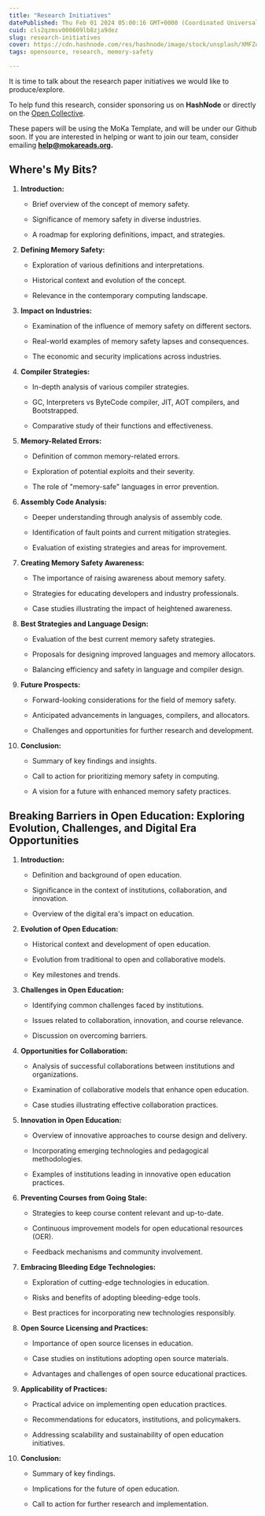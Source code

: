 ```yaml
---
title: "Research Initiatives"
datePublished: Thu Feb 01 2024 05:00:16 GMT+0000 (Coordinated Universal Time)
cuid: cls2qzmsv000609lb8zja9dez
slug: research-initiatives
cover: https://cdn.hashnode.com/res/hashnode/image/stock/unsplash/XMFZqrGyV-Q/upload/7109781f395444f38026104d7f44df31.jpeg
tags: opensource, research, memory-safety

---
```


It is time to talk about the research paper initiatives we would like to produce/explore.

To help fund this research, consider sponsoring us on **HashNode** or directly on the [Open Collective](https://opencollective.com/mokareads).

These papers will be using the MoKa Template, and will be under our Github soon. If you are interested in helping or want to join our team, consider emailing **help@mokareads.org.**

## Where's My Bits?

1. **Introduction:**
    
    * Brief overview of the concept of memory safety.
        
    * Significance of memory safety in diverse industries.
        
    * A roadmap for exploring definitions, impact, and strategies.
        
2. **Defining Memory Safety:**
    
    * Exploration of various definitions and interpretations.
        
    * Historical context and evolution of the concept.
        
    * Relevance in the contemporary computing landscape.
        
3. **Impact on Industries:**
    
    * Examination of the influence of memory safety on different sectors.
        
    * Real-world examples of memory safety lapses and consequences.
        
    * The economic and security implications across industries.
        
4. **Compiler Strategies:**
    
    * In-depth analysis of various compiler strategies.
        
    * GC, Interpreters vs ByteCode compiler, JIT, AOT compilers, and Bootstrapped.
        
    * Comparative study of their functions and effectiveness.
        
5. **Memory-Related Errors:**
    
    * Definition of common memory-related errors.
        
    * Exploration of potential exploits and their severity.
        
    * The role of "memory-safe" languages in error prevention.
        
6. **Assembly Code Analysis:**
    
    * Deeper understanding through analysis of assembly code.
        
    * Identification of fault points and current mitigation strategies.
        
    * Evaluation of existing strategies and areas for improvement.
        
7. **Creating Memory Safety Awareness:**
    
    * The importance of raising awareness about memory safety.
        
    * Strategies for educating developers and industry professionals.
        
    * Case studies illustrating the impact of heightened awareness.
        
8. **Best Strategies and Language Design:**
    
    * Evaluation of the best current memory safety strategies.
        
    * Proposals for designing improved languages and memory allocators.
        
    * Balancing efficiency and safety in language and compiler design.
        
9. **Future Prospects:**
    
    * Forward-looking considerations for the field of memory safety.
        
    * Anticipated advancements in languages, compilers, and allocators.
        
    * Challenges and opportunities for further research and development.
        
10. **Conclusion:**
    
    * Summary of key findings and insights.
        
    * Call to action for prioritizing memory safety in computing.
        
    * A vision for a future with enhanced memory safety practices.
        

## Breaking Barriers in Open Education: Exploring Evolution, Challenges, and Digital Era Opportunities

1. **Introduction:**
    
    * Definition and background of open education.
        
    * Significance in the context of institutions, collaboration, and innovation.
        
    * Overview of the digital era's impact on education.
        
2. **Evolution of Open Education:**
    
    * Historical context and development of open education.
        
    * Evolution from traditional to open and collaborative models.
        
    * Key milestones and trends.
        
3. **Challenges in Open Education:**
    
    * Identifying common challenges faced by institutions.
        
    * Issues related to collaboration, innovation, and course relevance.
        
    * Discussion on overcoming barriers.
        
4. **Opportunities for Collaboration:**
    
    * Analysis of successful collaborations between institutions and organizations.
        
    * Examination of collaborative models that enhance open education.
        
    * Case studies illustrating effective collaboration practices.
        
5. **Innovation in Open Education:**
    
    * Overview of innovative approaches to course design and delivery.
        
    * Incorporating emerging technologies and pedagogical methodologies.
        
    * Examples of institutions leading in innovative open education practices.
        
6. **Preventing Courses from Going Stale:**
    
    * Strategies to keep course content relevant and up-to-date.
        
    * Continuous improvement models for open educational resources (OER).
        
    * Feedback mechanisms and community involvement.
        
7. **Embracing Bleeding Edge Technologies:**
    
    * Exploration of cutting-edge technologies in education.
        
    * Risks and benefits of adopting bleeding-edge tools.
        
    * Best practices for incorporating new technologies responsibly.
        
8. **Open Source Licensing and Practices:**
    
    * Importance of open source licenses in education.
        
    * Case studies on institutions adopting open source materials.
        
    * Advantages and challenges of open source educational practices.
        
9. **Applicability of Practices:**
    
    * Practical advice on implementing open education practices.
        
    * Recommendations for educators, institutions, and policymakers.
        
    * Addressing scalability and sustainability of open education initiatives.
        
10. **Conclusion:**
    
    * Summary of key findings.
        
    * Implications for the future of open education.
        
    * Call to action for further research and implementation.
